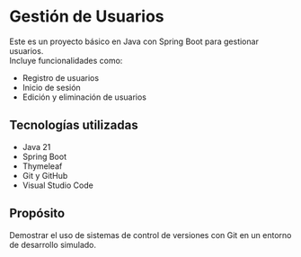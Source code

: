 # Gestión de Usuarios

Este es un proyecto básico en Java con Spring Boot para gestionar usuarios.  
Incluye funcionalidades como:

- Registro de usuarios
- Inicio de sesión
- Edición y eliminación de usuarios

## Tecnologías utilizadas
- Java 21
- Spring Boot
- Thymeleaf
- Git y GitHub
- Visual Studio Code

## Propósito
Demostrar el uso de sistemas de control de versiones con Git en un entorno de desarrollo simulado.
